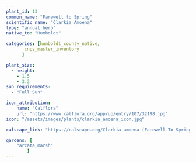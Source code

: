 ```yaml
---
plant_id: 13
common_name: "Farewell to Spring"
scientific_name: "Clarkia Amoena"
type: "annual herb"
native_to: "Humboldt"

categories: [humboldt_county_native,
       cnps_master_inventory
      ]

plant_size:
  - height: 
    - 1.5
    - 3.3
sun_requirements:
  - "Full Sun"

icon_attribution: 
    name: "Calflora"
    url: "https://www.calflora.org/app/up/entry/107/32198.jpg"
icon: "/assets/images/plants/clarkia_amoena_icon.jpg" 

calscape_link: "https://calscape.org/Clarkia-amoena-(Farewell-To-Spring)"

gardens: [ 
    "arcata_marsh"
        ]
---
```


